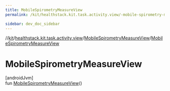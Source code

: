 ```yaml
---
title: MobileSpirometryMeasureView
permalink: /kit/healthstack.kit.task.activity.view/-mobile-spirometry-measure-view/-mobile-spirometry-measure-view.html

sidebar: dev_doc_sidebar
---
```

//[kit](../../../index.html)/[healthstack.kit.task.activity.view](../index.html)/[MobileSpirometryMeasureView](index.html)/[MobileSpirometryMeasureView](-mobile-spirometry-measure-view.html)



# MobileSpirometryMeasureView



[androidJvm]\
fun [MobileSpirometryMeasureView](-mobile-spirometry-measure-view.html)()




